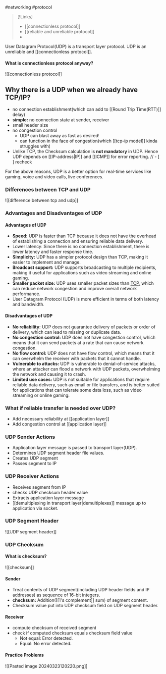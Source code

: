 #networking #protocol 

>[!Links]
>- [[connectionless protocol]]
>- [[reliable and unreliable protocol]]
>- 

User Datagram Protocol(UDP) is a transport layer protocol. UDP is an unreliable and [[connectionless protocol]]. 
#### What is connectionless protocol anyway?
![[connectionless protocol]]

## Why there is a UDP when we already have TCP/IP?
- no connection establishment(which can add to [[Round Trip Time(RTT)]] delay)
- **simple:** no connection state at sender, receiver
- small header size
- no congestion control
	- UDP can blast away as fast as desired!
	- can function in the face of congestion(which [[tcp-ip model]] kinda struggles with)
- Unlike TCP, the Checksum calculation is **not mandatory** in UDP. Hence UDP depends on [[IP-address|IP]] and [[ICMP]] for error reporting. // - [ ] recheck

For the above reasons, UDP is a better option for real-time services like gaming, voice and video calls, live conferences.
### Differences between TCP and UDP

![[difference between tcp and udp]]



### Advantages and Disadvantages of UDP
#### Advantages of UDP

- ****Speed:**** UDP is faster than TCP because it does not have the overhead of establishing a connection and ensuring reliable data delivery.
- Lower latency: Since there is no connection establishment, there is lower latency and faster response time.
- ****Simplicity:**** UDP has a simpler protocol design than TCP, making it easier to implement and manage.
- ****Broadcast support:**** UDP supports broadcasting to multiple recipients, making it useful for applications such as video streaming and online gaming.
- ****Smaller packet size:**** UDP uses smaller packet sizes than [TCP,](https://www.geeksforgeeks.org/tcp-ip-model/) which can reduce network congestion and improve overall network performance.
- User Datagram Protocol (UDP) is more efficient in terms of both latency and bandwidth.

#### Disadvantages of UDP

- ****No reliability:**** UDP does not guarantee delivery of packets or order of delivery, which can lead to missing or duplicate data.
- ****No congestion control:**** UDP does not have congestion control, which means that it can send packets at a rate that can cause network congestion.
- ****No flow control:**** UDP does not have flow control, which means that it can overwhelm the receiver with packets that it cannot handle.
- ****Vulnerable to attacks:**** UDP is vulnerable to denial-of-service attacks, where an attacker can flood a network with UDP packets, overwhelming the network and causing it to crash.
- ****Limited use cases:**** UDP is not suitable for applications that require reliable data delivery, such as email or file transfers, and is better suited for applications that can tolerate some data loss, such as video streaming or online gaming.
### What if reliable transfer is needed over UDP?
- Add necessary reliability at [[application layer]]
- Add congestion control at [[application layer]]

### UDP Sender Actions
- Application layer message is passed to transport layer(UDP).
- Determines UDP segment header file values.
- Creates UDP segment
- Passes segment to IP
### UDP Receiver Actions
- Receives segment from IP
- checks UDP checksum header value
- Extracts application layer message
- [[demultiplexing in transport layer|demultiplexes]] message up to application via socket.
### UDP Segment Header
![[UDP segment header]]

### UDP Checksum
#### What is checksum?
![[checksum]]

#### Sender
- Treat contents of UDP segment(including UDP header fields and IP addresses) as sequence of 16-bit integers.
- **checksum:** Addition([[1's complement]] sum) of segment content.
- Checksum value put into UDP checksum field on UDP segment header.
#### Receiver
- compute checksum of received segment
- check if computed checksum equals checksum field value
	- Not equal: Error detected.
	- Equal: No error detected.

#### Practice Problems

![[Pasted image 20240323120220.png]]

